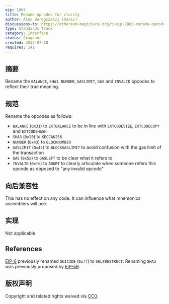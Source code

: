 ```yaml
---
eip: 1803
title: Rename opcodes for clarity
author: Alex Beregszaszi (@axic)
discussions-to: https://ethereum-magicians.org/t/eip-1803-rename-opcodes-for-clarity/3345
type: Standards Track
category: Interface
status: Stagnant
created: 2017-07-28
requires: 141
---
```


## 摘要

Rename the `BALANCE`, `SHA3`, `NUMBER`, `GASLIMIT`, `GAS` and `INVALID` opcodes to reflect their true meaning.

## 规范

Rename the opcodes as follows:
- `BALANCE` (`0x31`) to `EXTBALANCE` to be in line with `EXTCODESIZE`, `EXTCODECOPY` and `EXTCODEHASH`
- `SHA3` (`0x20`) to `KECCAK256`
- `NUMBER` (`0x43`) to `BLOCKNUMBER`
- `GASLIMIT` (`0x45`) to `BLOCKGASLIMIT` to avoid confusion with the gas limit of the transaction
- `GAS` (`0x5a`) to `GASLEFT` to be clear what it refers to
- `INVALID` (`0xfe`) to `ABORT` to clearly articulate when someone refers this opcode as opposed to "any invalid opcode"

## 向后兼容性

This has no effect on any code. It can influence what mnemonics assemblers will use.

## 实现

Not applicable.

## References

[EIP-6](./eip-6.md) previously renamed `SUICIDE` (`0xff`) to `SELFDESTRUCT`. Renaming `SHA3` was previously proposed by [EIP-59](https://github.com/ethereum/EIPs/issues/59).

## 版权声明

Copyright and related rights waived via [CC0](../LICENSE.md).
